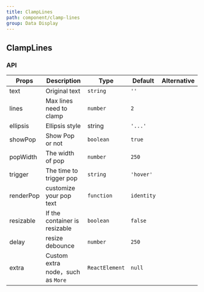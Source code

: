 ```yaml
---
title: ClampLines
path: component/clamp-lines
group: Data Display
---
```


## ClampLines

### API

| Props     | Description      | Type     | Default  | Alternative |
| --------- | ------- | ------ | ---- |-----|
| text      | Original text    | `string` | `''` |  |
| lines     | Max lines need to clamp    | `number` | `2` |  |
| ellipsis  | Ellipsis style  | string | `'...'` |  |
| showPop   | Show Pop or not | `boolean` | `true` |  |
| popWidth  | The width of pop | `number` | `250` |  |
| trigger   | The time to trigger pop | `string` | `'hover'` |  |
| renderPop | customize your pop text | `function` | `identity` |  |
| resizable | If the container is resizable | `boolean` | `false` |  |
| delay     | resize debounce | `number` | `250` |  |
| extra     | Custom extra node，such as `More` | `ReactElement` | `null` |  |
